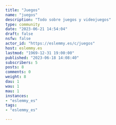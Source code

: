 ```yaml
---
title: "Juegos" 
name: "juegos"
description: "Todo sobre juegos y videojuegos"
type: community
date: "2023-06-21 14:54:04"
draft: false
nsfw: false
actor_id: "https://eslemmy.es/c/juegos"
host: eslemmy.es
lastmod: "1969-12-31 19:00:00"
published: "2023-06-18 14:08:40"
subscribers: 5
posts: 8
comments: 0
weight: 8
dau: 1
wau: 1
mau: 1
instances:
- "eslemmy_es"
tags: 
- "eslemmy_es"

---
```

